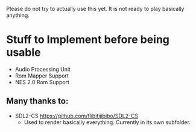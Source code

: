 Please do not try to actually use this yet. It is not ready to play basically anything.

# Stuff to Implement before being usable
- Audio Processing Unit
- Rom Mapper Support
- NES 2.0 Rom Support

## Many thanks to:
- SDL2-CS https://github.com/flibitijibibo/SDL2-CS
  - Used to render basically everything. Currently in its own subfolder.
